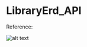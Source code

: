 # LibraryErd_API
Reference:

![alt text]([https://dbshostedfiles.s3.us-west-2.amazonaws.com/dbs/erd_food_delivery.png](https://dbshostedfiles.s3-us-west-2.amazonaws.com/dbs/library_erd_final.png)https://dbshostedfiles.s3-us-west-2.amazonaws.com/dbs/library_erd_final.png)
